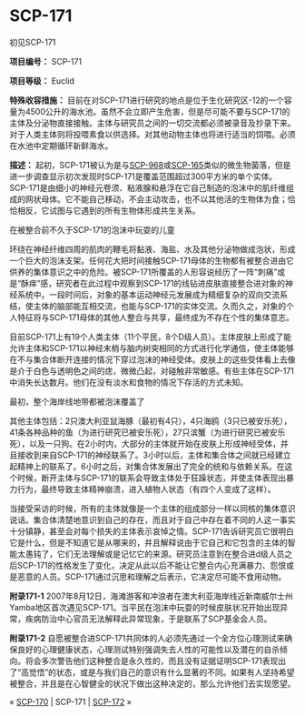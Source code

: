 # SCP-171
                        




初见SCP-171



**项目编号：** SCP-171

**项目等级：** Euclid

**特殊收容措施：** 目前在对SCP-171进行研究的地点是位于生化研究区-12的一个容量为4500公升的海水池。虽然不会立即产生危害，但是尽可能不要与SCP-171的主体及分泌物直接接触。主体与研究员之间的一切交流都必须被录音及抄录下来。对于人类主体则将投喂素食以供选择。对其他动物主体也将进行适当的饲喂。必须在水池中定期循环新鲜海水。

**描述：** 起初，SCP-171被认为是与[SCP-968](/scp-968)或[SCP-165](/scp-165)类似的微生物菌落，但是进一步调查显示初次发现时SCP-171是覆盖范围超过300平方米的单个实体。SCP-171是由细小的神经元卷须、粘液腺和悬浮在它自己制造的泡沫中的肌纤维组成的网状母体。它不能自己移动，不会主动攻击，也不以其他活的生物体为食；恰恰相反，它试图与它遇到的所有生物体形成共生关系。



在被整合前不久于SCP-171的泡沫中玩耍的儿童



环绕在神经纤维四周的肌肉的鞭毛将黏液、海盐、水及其他分泌物做成泡状，形成一个巨大的泡沫支架。任何花大把时间接触SCP-171母体的生物都有被整合进由它供养的集体意识之中的危险。被SCP-171所覆盖的人形容说经历了一阵“刺痛”或是“酥痒”感，研究者在此过程中观察到SCP-171的线钻进皮肤直接整合进对象的神经系统中。一段时间后，对象的基本运动神经元发展成为精细复杂的双向交流系结，使主体的脑部能互相交流，也能与SCP-171的实体交流。久而久之，对象的个人特征将与SCP-171母体的其他人整合与共享，最终成为不存在个性的集体意志。

目前SCP-171上有19个人类主体（11个平民，8个D级人员）。主体皮肤上形成了能允许主体和SCP-171以神经末梢与脑内树突相同的方式进行化学通信，使主体能够在不与集合体断开连接的情况下穿过泡沫的神经受体。皮肤上的这些受体看上去像是介于白色与透明色之间的痣，微微凸起，对碰触非常敏感。有些主体在SCP-171中消失长达数月。他们在没有淡水和食物的情况下存活的方式未知。



最初，整个海岸线地带都被泡沫覆盖了



其他主体包括：2只澳大利亚鼠海豚（最初有4只），4只海鸥（3只已被安乐死），41条各种品种的鱼（为进行研究已被安乐死），27只滨蟹（为进行研究已被安乐死），以及一只狗。在2小时内，大部分的主体就开始在皮肤上形成神经受体，并且接收到来自SCP-171的神经联系了。3小时以后，主体和集合体之间就已经建立起精神上的联系了。6小时之后，对集合体发展出了完全的统和与依赖关系。在这个时候，断开主体与SCP-171的联系会导致主体处于狂躁状态，并使主体表现出暴力行为，最终导致主体精神崩溃，进入植物人状态（有四个人变成了这样）。

当接受采访的时候，所有的主体就像是一个主体的组成部分一样以同核的集体意识说话。集合体清楚地意识到自己的存在，而且对于自己中存在着不同的人这一事实十分镇静，甚至会对每个损失的主体表示哀悼之情。SCP-171告诉研究员它很明白它是什么，但是不知道它是从哪来的，并且解释说由于它自己和它包含的主体的智能太愚钝了，它们无法理解或是记忆它的来源。研究员注意到在整合进d级人员之后SCP-171的性格发生了变化，决定从此以后不能让它整合内心充满暴力、怨恨或是恶意的人员。SCP-171通过沉思和理解之后表示，它决定尽可能不食用动物。

**附录171-1**  2007年8月12日，海滩游客和冲浪者在澳大利亚海岸线近新南威尔士州Yamba地区首次遇见SCP-171。当平民在泡沫中玩耍的时候皮肤状况开始出现异常，疾病防治中心官员无法解释此异常现象，于是联系了SCP基金会人员。

**附录171-2**  自愿被整合进SCP-171共同体的人必须先通过一个全方位心理测试来确保良好的心理健康状态，心理测试特别强调失去人性的可能性以及潜在的自杀倾向。将会多次警告他们这种整合是永久性的，而且没有证据证明SCP-171表现出了“高觉悟”的状态，或是与我们自己的意识有什么显著的不同。如果有人坚持希望被整合，并且是在心智健全的状况下做出这种决定的，那么允许他们去实现愿望。



« [SCP-170](/scp-170) | SCP-171 | [SCP-172](/scp-172) »





                    